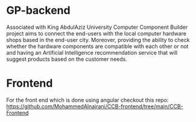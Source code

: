 # GP-backend
Associated with King AbdulAziz University
Computer Component Builder project aims to connect the end-users with the local computer hardware shops based in the end-user city. Moreover, providing the ability to check whether the hardware components are compatible with each other or not and having an Artificial Intelligence recommendation service that will suggest products based on the customer needs.

# Frontend 
For the front end which is done using angular checkout this repo: <br/>
https://github.com/MohammedAlnajrani/CCB-frontend/tree/main/CCB-Frontend
